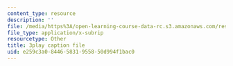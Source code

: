 ```yaml
---
content_type: resource
description: ''
file: /media/https%3A/open-learning-course-data-rc.s3.amazonaws.com/res-9-003-brains-minds-and-machines-summer-course-summer-2015/e259c3a084465831955850d994f1bac0_qTVDxXBK5A.vtt
file_type: application/x-subrip
resourcetype: Other
title: 3play caption file
uid: e259c3a0-8446-5831-9558-50d994f1bac0
---
```

